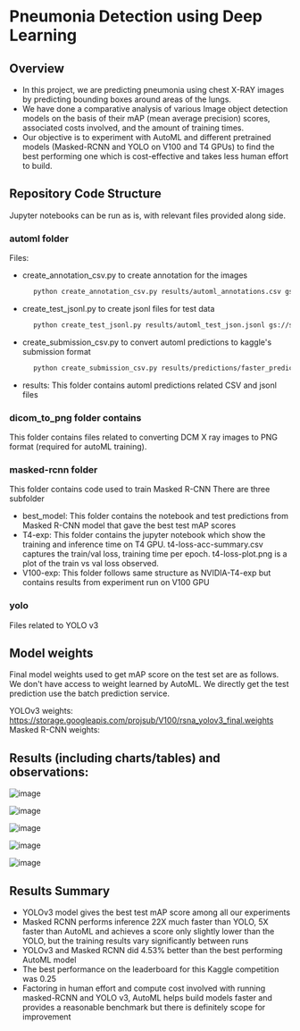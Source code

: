 # Pneumonia Detection using Deep Learning

## Overview

- In this project, we are predicting pneumonia using chest X-RAY images by predicting bounding boxes around areas of the lungs. 
- We have done a comparative analysis of various Image object detection models on the basis of their mAP (mean average precision) scores, associated costs involved, and the amount of training times.
- Our objective is to experiment with AutoML and different pretrained models (Masked-RCNN and YOLO on V100 and T4 GPUs) to find the best performing one which is cost-effective and takes less human effort to build. 

## Repository Code Structure
Jupyter notebooks can be run as is, with relevant files provided along side.

### automl folder
Files:
- create_annotation_csv.py to create annotation for the images
```bash
      python create_annotation_csv.py results/automl_annotations.csv gs://sample_bucket/train_images/
```
- create_test_jsonl.py to create jsonl files for test data
```bash
      python create_test_jsonl.py results/automl_test_json.jsonl gs://sample_bucket/test_images/
```
- create_submission_csv.py to convert automl predictions to kaggle's submission format
```bash
      python create_submission_csv.py results/predictions/faster_prediction_model
```
- results: This folder contains automl predictions related CSV and jsonl files

### dicom_to_png folder contains
This folder contains files related to converting DCM X ray images to PNG format (required for autoML training).

### masked-rcnn folder
This folder contains code used to train Masked R-CNN There are three subfolder
- best_model: This folder contains the notebook and test predictions from Masked R-CNN model that gave the best test mAP scores
- T4-exp: This folder contains the jupyter notebook which show the training and inference time on T4 GPU. t4-loss-acc-summary.csv captures the train/val loss, training time per epoch. t4-loss-plot.png is a plot of the train vs val loss observed.
- V100-exp: This folder follows same structure as NVIDIA-T4-exp but contains results from experiment run on V100 GPU

### yolo
Files related to YOLO v3

## Model weights
Final model weights used to get mAP score on the test set are as follows. We don't have access to weight learned by AutoML. We directly get the test prediction use the batch prediction service.

YOLOv3 weights: https://storage.googleapis.com/projsub/V100/rsna_yolov3_final.weights <br>
Masked R-CNN weights:


## Results (including charts/tables) and observations:


![image](https://user-images.githubusercontent.com/76259177/208492672-7f0d4dd5-7055-4d4f-87c6-fb806603a5f8.png)

![image](https://user-images.githubusercontent.com/76259177/208493396-864dad8c-814c-4908-b8dd-56088e45a5c2.png)

![image](https://user-images.githubusercontent.com/76259177/208493732-b3ab1f59-bf19-430c-884d-ecd6b3c2ac86.png)


![image](https://user-images.githubusercontent.com/76259177/208469420-12a93ba9-0d66-417e-867b-6cc56012fcee.png)

![image](https://user-images.githubusercontent.com/76259177/208469461-5bc7a9bb-22b2-4d3e-82c2-88a907ea9787.png)

## Results Summary

- YOLOv3 model gives the best test mAP score among all our experiments
- Masked RCNN performs inference 22X much faster than YOLO, 5X faster than AutoML and achieves a score only slightly lower than the YOLO, but the training results vary significantly between runs
- YOLOv3 and Masked RCNN did 4.53% better than the best performing AutoML model
- The best performance on the leaderboard for this Kaggle competition was 0.25
- Factoring in human effort and compute cost involved with running masked-RCNN and YOLO v3, AutoML helps build models faster and provides a reasonable benchmark but there is definitely scope for improvement




